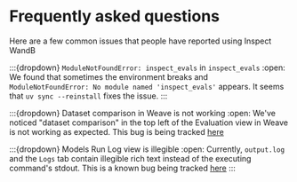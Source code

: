 # Frequently asked questions

Here are a few common issues that people have reported using Inspect WandB

:::{dropdown} `ModuleNotFoundError: inspect_evals` in `inspect_evals`
:open:
We found that sometimes the environment breaks and `ModuleNotFoundError: No module named 'inspect_evals'` appears. It seems that `uv sync --reinstall` fixes the issue.
:::

:::{dropdown} Dataset comparison in Weave is not working
:open:
We've noticed "dataset comparison" in the top left of the Evaluation view in Weave is not working as expected. This bug is being tracked [here](https://github.com/DanielPolatajko/inspect_wandb/issues/122)

:::{dropdown} Models Run Log view is illegible
:open:
Currently, `output.log` and the `Logs` tab contain illegible rich text instead of the executing command's stdout. This is a known bug being tracked [here](https://github.com/DanielPolatajko/inspect_wandb/issues/60) 
:::